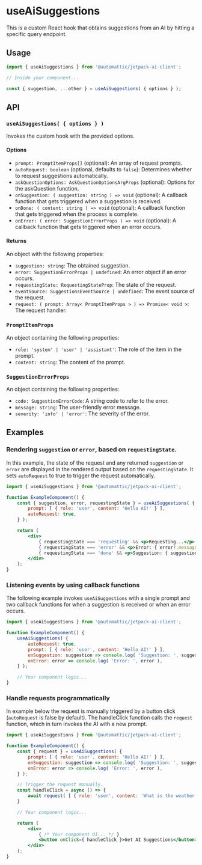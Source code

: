 # useAiSuggestions

This is a custom React hook that obtains suggestions from an AI by hitting a specific query endpoint.

## Usage

```jsx
import { useAiSuggestions } from '@automattic/jetpack-ai-client';

// Inside your component...

const { suggestion, ...other } = useAiSuggestions( { options } );
```

## API

### `useAiSuggestions( { options } )`

Invokes the custom hook with the provided options.

#### Options

- `prompt: PromptItemProps[]` (optional): An array of request prompts.
- `autoRequest: boolean` (optional, defaults to `false`): Determines whether to request suggestions automatically.
- `askQuestionOptions: AskQuestionOptionsArgProps` (optional): Options for the askQuestion function.
- `onSuggestion: ( suggestion: string ) => void` (optional): A callback function that gets triggered when a suggestion is received.
- `onDone: ( content: string ) => void` (optional): A callback function that gets triggered when the process is complete.
- `onError: ( error: SuggestionErrorProps ) => void` (optional): A callback function that gets triggered when an error occurs.

#### Returns

An object with the following properties:

- `suggestion: string`: The obtained suggestion.
- `error: SuggestionErrorProps | undefined`: An error object if an error occurs.
- `requestingState: RequestingStateProp`: The state of the request.
- `eventSource: SuggestionsEventSource | undefined`: The event source of the request.
- `request: ( prompt: Array< PromptItemProps > ) => Promise< void >`: The request handler.

### `PromptItemProps`

An object containing the following properties:

- `role: 'system' | 'user' | 'assistant'`: The role of the item in the prompt.
- `content: string`: The content of the prompt.

### `SuggestionErrorProps`

An object containing the following properties:

- `code: SuggestionErrorCode`: A string code to refer to the error.
- `message: string`: The user-friendly error message.
- `severity: 'info' | 'error'`: The severity of the error.

## Examples

### Rendering `suggestion` or `error`, based on `requestingState`.

In this example, the state of the request and any returned `suggestion` or `error` are displayed in the rendered output based on the `requestingState`. It sets `autoRequest` to true to trigger the request automatically.

```jsx
import { useAiSuggestions } from '@automattic/jetpack-ai-client';

function ExampleComponent() {
	const { suggestion, error, requestingState } = useAiSuggestions( {
		prompt: [ { role: 'user', content: 'Hello AI!' } ],
		autoRequest: true,
	} );

	return (
		<div>
			{ requestingState === 'requesting' && <p>Requesting...</p> }
			{ requestingState === 'error' && <p>Error: { error?.message }</p> }
			{ requestingState === 'done' && <p>Suggestion: { suggestion }</p> }
		</div>
	);
}
```
### Listening events by using callback functions

The following example invokes `useAiSuggestions` with a single prompt and two callback functions for when a suggestion is received or when an error occurs.

```jsx
import { useAiSuggestions } from '@automattic/jetpack-ai-client';

function ExampleComponent() {
	useAiSuggestions( {
		autoRequest: true,
		prompt: [ { role: 'user', content: 'Hello AI!' } ],
		onSuggestion: suggestion => console.log( 'Suggestion: ', suggestion ),
		onError: error => console.log( 'Error: ', error ),
	} );

	// Your component logic...
}
```

### Handle requests programmatically

In example below the request is manually triggered by a button click (`autoRequest` is false by default).
The handleClick function calls the `request` function, which in turn invokes the AI with a new prompt.

```jsx
import { useAiSuggestions } from '@automattic/jetpack-ai-client';

function ExampleComponent() {
	const { request } = useAiSuggestions( {
		prompt: [ { role: 'user', content: 'Hello AI!' } ],
		onSuggestion: suggestion => console.log( 'Suggestion: ', suggestion ),
		onError: error => console.log( 'Error: ', error ),
	} );

	// Trigger the request manually.
	const handleClick = async () => {
		await request( [ { role: 'user', content: 'What is the weather like?' } ] );
	}

	// Your component logic...

	return (
		<div>
			{ /* Your component UI... */ }
			<button onClick={ handleClick }>Get AI Suggestions</button>
		</div>
	);
}
```